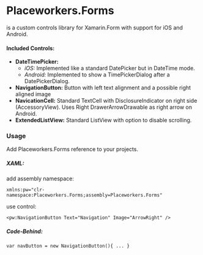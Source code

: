 # Placeworkers.Forms
is a custom controls library for Xamarin.Form with support for iOS and Android.

#### Included Controls:

- **DateTimePicker:** 
	- *iOS:* Implemented like a standard DatePicker but in DateTime mode.
	- *Android:* Implemented to show a TimePickerDialog after a DatePickerDialog.
- **NavigationButton:** Button with left text alignment and a possible right aligned image
- **NavicationCell:** Standard TextCell with DisclosureIndicator on right side (AccessoryView). Uses Right DrawerArrowDrawable as right arrow on Android.
- **ExtendedListView:** Standard ListView with option to disable scrolling.

### Usage

Add Placeworkers.Forms reference to your projects.
	
##### XAML:

add assembly namespace: 
	
	xmlns:pw="clr-namespace:Placeworkers.Forms;assembly=Placeworkers.Forms"

use control:

	<pw:NavigationButton Text="Navigation" Image="ArrowRight" />

##### Code-Behind:
	
	var navButton = new NavigationButton(){ ... }  	